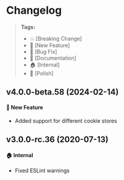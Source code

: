 Changelog
=========

> **Tags:**
> - :boom:       [Breaking Change]
> - :rocket:     [New Feature]
> - :bug:        [Bug Fix]
> - :memo:       [Documentation]
> - :house:      [Internal]
> - :nail_care:  [Polish]

## v4.0.0-beta.58 (2024-02-14)

#### :rocket: New Feature

* Added support for different cookie stores

## v3.0.0-rc.36 (2020-07-13)

#### :house: Internal

* Fixed ESLint warnings
